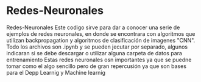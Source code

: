 # Redes-Neuronales
Redes-Neuronales Este codigo sirve para dar a conocer una serie de ejemplos de redes neuronales, en donde se encontrara con algoritmos que utilizan backpropagation y algoritmos de clasificación de imagenes "CNN".   Todo los archivos son .ipynb y se pueden jecutar por separado, algunos indicaran si se debe descargar o utilizar alguna carpeta de datos para entrenamiento  Estas redes neuronales osn importantes ya que se puedne tomar como el algo sencillo pero de gran repercusión ya que son bases para el Depp Learnig y Machine learnig
